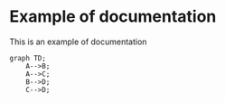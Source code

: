 # Example of documentation

This is an example of documentation

```mermaid
graph TD;
    A-->B;
    A-->C;
    B-->D;
    C-->D;
```